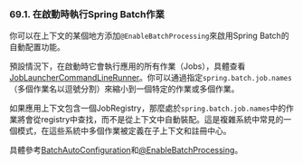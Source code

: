 
### 69.1. 在啟動時執行Spring Batch作業

你可以在上下文的某個地方添加`@EnableBatchProcessing`來啟用Spring Batch的自動配置功能。

預設情況下，在啟動時它會執行應用的所有作業（Jobs），具體查看[JobLauncherCommandLineRunner](http://github.com/spring-projects/spring-boot/tree/master/spring-boot-autoconfigure/src/main/java/org/springframework/boot/autoconfigure/batch/JobLauncherCommandLineRunner.java)。你可以通過指定`spring.batch.job.names`（多個作業名以逗號分割）來縮小到一個特定的作業或多個作業。

如果應用上下文包含一個JobRegistry，那麼處於`spring.batch.job.names`中的作業將會從registry中查找，而不是從上下文中自動裝配。這是複雜系統中常見的一個模式，在這些系統中多個作業被定義在子上下文和註冊中心。

具體參考[BatchAutoConfiguration](http://github.com/spring-projects/spring-boot/tree/master/spring-boot-autoconfigure/src/main/java/org/springframework/boot/autoconfigure/batch/BatchAutoConfiguration.java)和[@EnableBatchProcessing](https://github.com/spring-projects/spring-batch/blob/master/spring-batch-core/src/main/java/org/springframework/batch/core/configuration/annotation/EnableBatchProcessing.java)。
